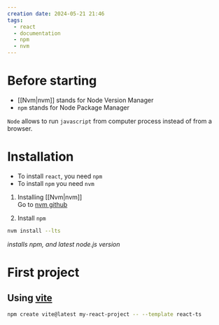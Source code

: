 ```yaml
---
creation date: 2024-05-21 21:46
tags:
  - react
  - documentation
  - npm
  - nvm
---
```

# Before starting
- [[Nvm|nvm]] stands for Node Version Manager
- `npm` stands for Node Package Manager

`Node` allows to run `javascript` from computer process instead of from a browser.

# Installation
- To install `react`, you need `npm`
- To install `npm` you need `nvm`

1. Installing [[Nvm|nvm]]  
	Go to [nvm github](https://github.com/nvm-sh/nvm?tab=readme-ov-file#installing-and-updating)

2. Install `npm`
```bash
nvm install --lts
```
*installs npm, and latest node.js version*

# First project
## Using [vite](https://vitejs.dev)
```bash
npm create vite@latest my-react-project -- --template react-ts
```
